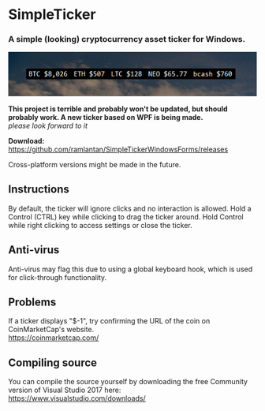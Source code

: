 # SimpleTicker
### A simple (looking) cryptocurrency asset ticker for Windows.
![Image of SimpleTicker](https://raw.githubusercontent.com/ramlantan/SimpleTickerWindowsForms/master/screenshot.png)

**This project is terrible and probably won't be updated, but should probably work. A new ticker based on WPF is being made.**\
*please look forward to it*

**Download:** https://github.com/ramlantan/SimpleTickerWindowsForms/releases

Cross-platform versions might be made in the future.

## Instructions
By default, the ticker will ignore clicks and no interaction is allowed.
Hold a Control (CTRL) key while clicking to drag the ticker around. Hold Control while right clicking to access settings or close the ticker.

## Anti-virus
Anti-virus may flag this due to using a global keyboard hook, which is used for click-through functionality.

## Problems
If a ticker displays "$-1", try confirming the URL of the coin on CoinMarketCap's website.\
https://coinmarketcap.com/

## Compiling source
You can compile the source yourself by downloading the free Community version of Visual Studio 2017 here:\
https://www.visualstudio.com/downloads/
